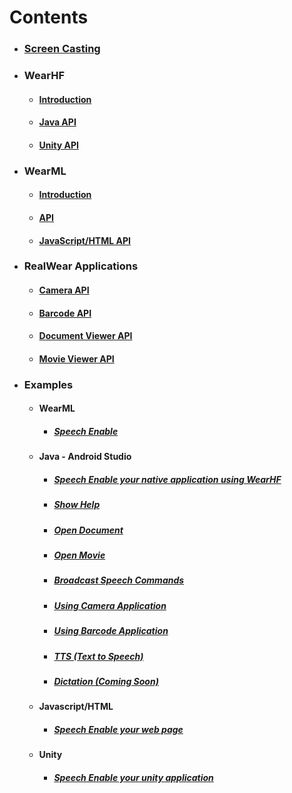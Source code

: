 # Contents 
  - ### [Screen Casting](https://github.com/realwear/Developer-Examples/wiki/Screen-Casting)
  - ### WearHF
    - #### [Introduction](https://github.com/realwear/Developer-Examples/wiki/WearHF-Introduction)
    - #### [Java API](https://github.com/realwear/Developer-Examples/wiki/WearHF:-API)
    - #### [Unity API](https://github.com/realwear/Unity-Plugin)
  - ### WearML
    - #### [Introduction](https://github.com/realwear/Developer-Examples/wiki/WearML:-Introduction)
    - #### [API](https://github.com/realwear/Developer-Examples/wiki/WearML-API)
    - #### [JavaScript/HTML API](https://github.com/realwear/WML-HTML-Example)
  - ### RealWear Applications
    - #### [Camera API](https://github.com/realwear/Developer-Examples/wiki/Camera-API)
    - #### [Barcode API](https://github.com/realwear/Developer-Examples/wiki/Barcode-API)
    - #### [Document Viewer API](https://github.com/realwear/Developer-Examples/wiki/Document-Viewer-API)
    - #### [Movie Viewer API](https://github.com/realwear/Developer-Examples/wiki/Movie-Player-API)
  - ### Examples
       - #### WearML
            - ##### [Speech Enable](https://github.com/realwear/Developer-Examples/wiki/WearML-Example)
       - #### Java - Android Studio
            - ##### [Speech Enable your native application using WearHF](https://github.com/realwear/Developer-Examples/wiki/WearHF:-Embedded-Speech-Commands)
            - ##### [Show Help](https://raw.githubusercontent.com/realwear/Developer-Examples/master/ShowHelpExample/app/src/main/java/sample/realwear/com/showhelpexample/MainActivity.java)
            - ##### [Open Document](https://raw.githubusercontent.com/realwear/Developer-Examples/master/ViewDocumentExample/app/src/main/java/com/samples/realwear/viewdocumentexample/MainActivity.java)
            - ##### [Open Movie](https://raw.githubusercontent.com/realwear/Developer-Examples/master/ViewVideoExample/app/src/main/java/sample/realwear/com/viewvideoexample/MainActivity.java)
            - ##### [Broadcast Speech Commands](https://raw.githubusercontent.com/realwear/Developer-Examples/master/BroadcastSpeechExample/app/src/main/java/sample/realwear/com/broadcastspeechexample/MainActivity.java)
            - ##### [Using Camera Application](https://github.com/realwear/Developer-Examples/blob/master/Camera%20Example/app/src/main/java/com/samples/realwear/camera/MainActivity.java)
            - ##### [Using Barcode Application](https://github.com/realwear/Developer-Examples/blob/master/Barcode%20Example/app/src/main/java/samples/realwear/com/barcodeexample/MainActivity.java)
            - ##### [TTS (Text to Speech)](https://raw.githubusercontent.com/realwear/Developer-Examples/master/TTS/app/src/main/java/com/samples/realwear/tts/MainActivity.java)
            - ##### [Dictation (Coming Soon)](https://raw.githubusercontent.com/realwear/Developer-Examples/master/Dictation/app/src/main/java/com/samples/realwear/dictation/MainActivity.java)
       - #### Javascript/HTML
            - ##### [Speech Enable your web page](https://github.com/realwear/WML-HTML-Example/wiki)
       - #### Unity
            - ##### [Speech Enable your unity application](https://github.com/realwear/Unity-Plugin/wiki)
